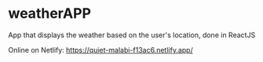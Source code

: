 # weatherAPP
App that displays the weather based on the user's location, done in ReactJS

Online on Netlify: https://quiet-malabi-f13ac6.netlify.app/
